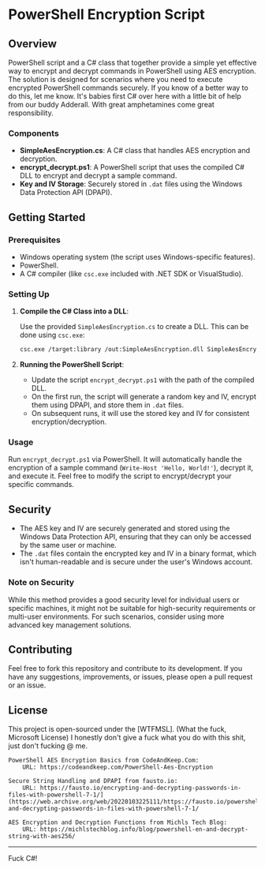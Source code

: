 # PowerShell Encryption Script

## Overview

PowerShell script and a C# class that together provide a simple yet effective way to encrypt and decrypt commands in PowerShell using AES encryption. The solution is designed for scenarios where you need to execute encrypted PowerShell commands securely.
If you know of a better way to do this, let me know. 
It's babies first C# over here with a little bit of help from our buddy Adderall.
With great amphetamines come great responsibility.

### Components

- **SimpleAesEncryption.cs**: A C# class that handles AES encryption and decryption.
- **encrypt_decrypt.ps1**: A PowerShell script that uses the compiled C# DLL to encrypt and decrypt a sample command.
- **Key and IV Storage**: Securely stored in `.dat` files using the Windows Data Protection API (DPAPI).

## Getting Started

### Prerequisites

- Windows operating system (the script uses Windows-specific features).
- PowerShell.
- A C# compiler (like `csc.exe` included with .NET SDK or VisualStudio).

### Setting Up

1. **Compile the C# Class into a DLL**: 
   
   Use the provided `SimpleAesEncryption.cs` to create a DLL. This can be done using `csc.exe`:

   ```bash
   csc.exe /target:library /out:SimpleAesEncryption.dll SimpleAesEncryption.cs
   ```

2. **Running the PowerShell Script**:

   - Update the script `encrypt_decrypt.ps1` with the path of the compiled DLL.
   - On the first run, the script will generate a random key and IV, encrypt them using DPAPI, and store them in `.dat` files.
   - On subsequent runs, it will use the stored key and IV for consistent encryption/decryption.

### Usage

Run `encrypt_decrypt.ps1` via PowerShell. It will automatically handle the encryption of a sample command (`Write-Host 'Hello, World!'`), decrypt it, and execute it. Feel free to modify the script to encrypt/decrypt your specific commands.

## Security

- The AES key and IV are securely generated and stored using the Windows Data Protection API, ensuring that they can only be accessed by the same user or machine.
- The `.dat` files contain the encrypted key and IV in a binary format, which isn't human-readable and is secure under the user's Windows account.

### Note on Security

While this method provides a good security level for individual users or specific machines, it might not be suitable for high-security requirements or multi-user environments. For such scenarios, consider using more advanced key management solutions.

## Contributing

Feel free to fork this repository and contribute to its development. If you have any suggestions, improvements, or issues, please open a pull request or an issue.

## License

This project is open-sourced under the [WTFMSL]. (What the fuck, Microsoft License)
I honestly don't give a fuck what you do with this shit, just don't fucking @ me.

    PowerShell AES Encryption Basics from CodeAndKeep.Com:
        URL: https://codeandkeep.com/PowerShell-Aes-Encryption

    Secure String Handling and DPAPI from fausto.io:
        URL: https://fausto.io/encrypting-and-decrypting-passwords-in-files-with-powershell-7-1/](https://web.archive.org/web/20220103225111/https://fausto.io/powershell/2021/06/28/encrypting-and-decrypting-passwords-in-files-with-powershell-7-1/

    AES Encryption and Decryption Functions from Michls Tech Blog:
        URL: https://michlstechblog.info/blog/powershell-en-and-decrypt-string-with-aes256/

---

Fuck C#! 



